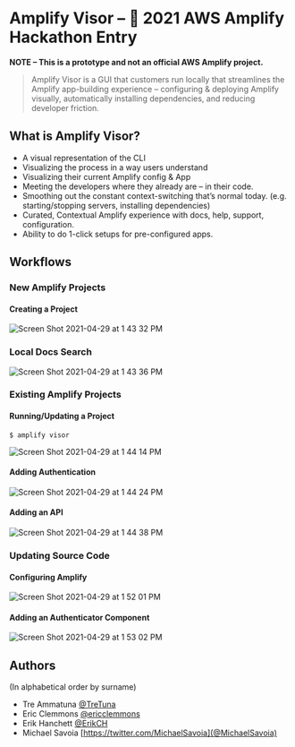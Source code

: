 # Amplify Visor – 🥇 2021 AWS Amplify Hackathon Entry

**NOTE – This is a prototype and not an official AWS Amplify project.**

> Amplify Visor is a GUI that customers run locally that streamlines the Amplify app-building experience – configuring &amp; deploying Amplify visually, automatically installing dependencies, and reducing developer friction.

## What is Amplify Visor?
 
* A visual representation of the CLI
* Visualizing the process in a way users understand
* Visualizing their current Amplify config & App
* Meeting the developers where they already are – in their code.
* Smoothing out the constant context-switching that’s normal today. (e.g. starting/stopping servers, installing dependencies)
* Curated, Contextual Amplify experience with docs, help, support, configuration.
* Ability to do 1-click setups for pre-configured apps.

## Workflows

### New Amplify Projects

#### Creating a Project
![Screen Shot 2021-04-29 at 1 43 32 PM](https://user-images.githubusercontent.com/15182/137386598-6b4c147d-6baa-460d-8e83-9ce6c2904cf4.png)

### Local Docs Search

![Screen Shot 2021-04-29 at 1 43 36 PM](https://user-images.githubusercontent.com/15182/137386603-fc94c51a-c132-42ff-a960-6f18830e0c7f.png)

### Existing Amplify Projects

#### Running/Updating a Project

```shell
$ amplify visor
```

![Screen Shot 2021-04-29 at 1 44 14 PM](https://user-images.githubusercontent.com/15182/137386616-c5b35faa-2b17-44a7-9d48-8ce64f7f5304.png)

#### Adding Authentication

![Screen Shot 2021-04-29 at 1 44 24 PM](https://user-images.githubusercontent.com/15182/137386624-d3735dd6-4eea-4cc5-b008-6c33dc38dc84.png)

#### Adding an API

![Screen Shot 2021-04-29 at 1 44 38 PM](https://user-images.githubusercontent.com/15182/137386633-9517878a-099c-4311-97d6-d954e189abfb.png)

### Updating Source Code

#### Configuring Amplify

![Screen Shot 2021-04-29 at 1 52 01 PM](https://user-images.githubusercontent.com/15182/137387614-48da7ef2-519e-49d8-805e-62ca5776387a.png)

#### Adding an Authenticator Component

![Screen Shot 2021-04-29 at 1 53 02 PM](https://user-images.githubusercontent.com/15182/137387620-c1f1dc58-19f4-4b4d-90ae-2dde774a1592.png)

## Authors

(In alphabetical order by surname)

* Tre Ammatuna [@TreTuna](https://github.com/tretuna)
* Eric Clemmons [@ericclemmons](https://github.com/ericclemmons)
* Erik Hanchett [@ErikCH](https://github.com/erikch)
* Michael Savoia [https://twitter.com/MichaelSavoia](@MichaelSavoia)


